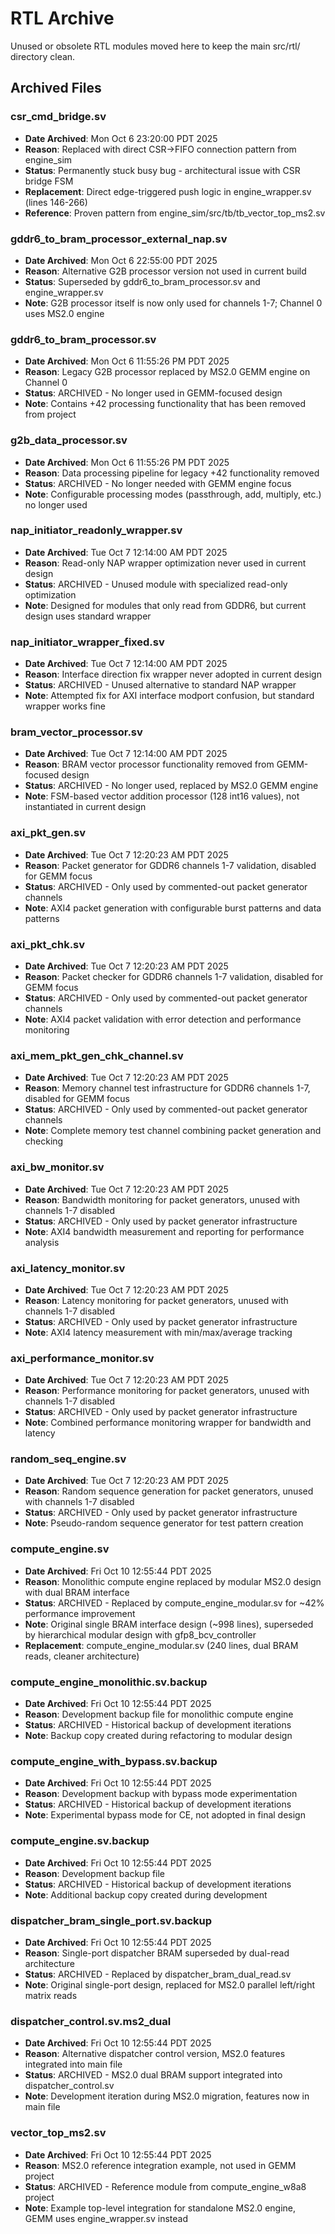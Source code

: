 # RTL Archive

Unused or obsolete RTL modules moved here to keep the main src/rtl/ directory clean.

## Archived Files

### csr_cmd_bridge.sv
- **Date Archived**: Mon Oct 6 23:20:00 PDT 2025
- **Reason**: Replaced with direct CSR→FIFO connection pattern from engine_sim
- **Status**: Permanently stuck busy bug - architectural issue with CSR bridge FSM
- **Replacement**: Direct edge-triggered push logic in engine_wrapper.sv (lines 146-266)
- **Reference**: Proven pattern from engine_sim/src/tb/tb_vector_top_ms2.sv

### gddr6_to_bram_processor_external_nap.sv
- **Date Archived**: Mon Oct 6 22:55:00 PDT 2025
- **Reason**: Alternative G2B processor version not used in current build
- **Status**: Superseded by gddr6_to_bram_processor.sv and engine_wrapper.sv
- **Note**: G2B processor itself is now only used for channels 1-7; Channel 0 uses MS2.0 engine

### gddr6_to_bram_processor.sv
- **Date Archived**: Mon Oct 6 11:55:26 PM PDT 2025
- **Reason**: Legacy G2B processor replaced by MS2.0 GEMM engine on Channel 0
- **Status**: ARCHIVED - No longer used in GEMM-focused design
- **Note**: Contains +42 processing functionality that has been removed from project

### g2b_data_processor.sv
- **Date Archived**: Mon Oct 6 11:55:26 PM PDT 2025
- **Reason**: Data processing pipeline for legacy +42 functionality removed
- **Status**: ARCHIVED - No longer needed with GEMM engine focus
- **Note**: Configurable processing modes (passthrough, add, multiply, etc.) no longer used

### nap_initiator_readonly_wrapper.sv
- **Date Archived**: Tue Oct 7 12:14:00 AM PDT 2025
- **Reason**: Read-only NAP wrapper optimization never used in current design
- **Status**: ARCHIVED - Unused module with specialized read-only optimization
- **Note**: Designed for modules that only read from GDDR6, but current design uses standard wrapper

### nap_initiator_wrapper_fixed.sv
- **Date Archived**: Tue Oct 7 12:14:00 AM PDT 2025
- **Reason**: Interface direction fix wrapper never adopted in current design
- **Status**: ARCHIVED - Unused alternative to standard NAP wrapper
- **Note**: Attempted fix for AXI interface modport confusion, but standard wrapper works fine

### bram_vector_processor.sv
- **Date Archived**: Tue Oct 7 12:14:00 AM PDT 2025
- **Reason**: BRAM vector processor functionality removed from GEMM-focused design
- **Status**: ARCHIVED - No longer used, replaced by MS2.0 GEMM engine
- **Note**: FSM-based vector addition processor (128 int16 values), not instantiated in current design

### axi_pkt_gen.sv
- **Date Archived**: Tue Oct 7 12:20:23 AM PDT 2025
- **Reason**: Packet generator for GDDR6 channels 1-7 validation, disabled for GEMM focus
- **Status**: ARCHIVED - Only used by commented-out packet generator channels
- **Note**: AXI4 packet generation with configurable burst patterns and data patterns

### axi_pkt_chk.sv  
- **Date Archived**: Tue Oct 7 12:20:23 AM PDT 2025
- **Reason**: Packet checker for GDDR6 channels 1-7 validation, disabled for GEMM focus
- **Status**: ARCHIVED - Only used by commented-out packet generator channels
- **Note**: AXI4 packet validation with error detection and performance monitoring

### axi_mem_pkt_gen_chk_channel.sv
- **Date Archived**: Tue Oct 7 12:20:23 AM PDT 2025
- **Reason**: Memory channel test infrastructure for GDDR6 channels 1-7, disabled for GEMM focus
- **Status**: ARCHIVED - Only used by commented-out packet generator channels
- **Note**: Complete memory test channel combining packet generation and checking

### axi_bw_monitor.sv
- **Date Archived**: Tue Oct 7 12:20:23 AM PDT 2025
- **Reason**: Bandwidth monitoring for packet generators, unused with channels 1-7 disabled
- **Status**: ARCHIVED - Only used by packet generator infrastructure
- **Note**: AXI4 bandwidth measurement and reporting for performance analysis

### axi_latency_monitor.sv
- **Date Archived**: Tue Oct 7 12:20:23 AM PDT 2025
- **Reason**: Latency monitoring for packet generators, unused with channels 1-7 disabled
- **Status**: ARCHIVED - Only used by packet generator infrastructure
- **Note**: AXI4 latency measurement with min/max/average tracking

### axi_performance_monitor.sv
- **Date Archived**: Tue Oct 7 12:20:23 AM PDT 2025
- **Reason**: Performance monitoring for packet generators, unused with channels 1-7 disabled
- **Status**: ARCHIVED - Only used by packet generator infrastructure
- **Note**: Combined performance monitoring wrapper for bandwidth and latency

### random_seq_engine.sv
- **Date Archived**: Tue Oct 7 12:20:23 AM PDT 2025
- **Reason**: Random sequence generation for packet generators, unused with channels 1-7 disabled
- **Status**: ARCHIVED - Only used by packet generator infrastructure
- **Note**: Pseudo-random sequence generator for test pattern creation

### compute_engine.sv
- **Date Archived**: Fri Oct 10 12:55:44 PDT 2025
- **Reason**: Monolithic compute engine replaced by modular MS2.0 design with dual BRAM interface
- **Status**: ARCHIVED - Replaced by compute_engine_modular.sv for ~42% performance improvement
- **Note**: Original single BRAM interface design (~998 lines), superseded by hierarchical modular design with gfp8_bcv_controller
- **Replacement**: compute_engine_modular.sv (240 lines, dual BRAM reads, cleaner architecture)

### compute_engine_monolithic.sv.backup
- **Date Archived**: Fri Oct 10 12:55:44 PDT 2025
- **Reason**: Development backup file for monolithic compute engine
- **Status**: ARCHIVED - Historical backup of development iterations
- **Note**: Backup copy created during refactoring to modular design

### compute_engine_with_bypass.sv.backup
- **Date Archived**: Fri Oct 10 12:55:44 PDT 2025
- **Reason**: Development backup with bypass mode experimentation
- **Status**: ARCHIVED - Historical backup of development iterations
- **Note**: Experimental bypass mode for CE, not adopted in final design

### compute_engine.sv.backup
- **Date Archived**: Fri Oct 10 12:55:44 PDT 2025
- **Reason**: Development backup file
- **Status**: ARCHIVED - Historical backup of development iterations
- **Note**: Additional backup copy created during development

### dispatcher_bram_single_port.sv.backup
- **Date Archived**: Fri Oct 10 12:55:44 PDT 2025
- **Reason**: Single-port dispatcher BRAM superseded by dual-read architecture
- **Status**: ARCHIVED - Replaced by dispatcher_bram_dual_read.sv
- **Note**: Original single-port design, replaced for MS2.0 parallel left/right matrix reads

### dispatcher_control.sv.ms2_dual
- **Date Archived**: Fri Oct 10 12:55:44 PDT 2025
- **Reason**: Alternative dispatcher control version, MS2.0 features integrated into main file
- **Status**: ARCHIVED - MS2.0 dual BRAM support integrated into dispatcher_control.sv
- **Note**: Development iteration during MS2.0 migration, features now in main file

### vector_top_ms2.sv
- **Date Archived**: Fri Oct 10 12:55:44 PDT 2025
- **Reason**: MS2.0 reference integration example, not used in GEMM project
- **Status**: ARCHIVED - Reference module from compute_engine_w8a8 project
- **Note**: Example top-level integration for standalone MS2.0 engine, GEMM uses engine_wrapper.sv instead
